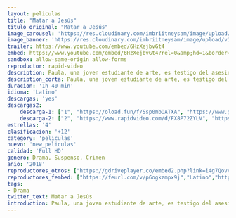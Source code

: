 ```yaml
---
layout: peliculas
title: "Matar a Jesús"
titulo_original: "Matar a Jesús"
image_carousel: 'https://res.cloudinary.com/imbriitneysam/image/upload/v1542303624/matar-poster-min.jpg'
image_banner: 'https://res.cloudinary.com/imbriitneysam/image/upload/v1542303625/matar-banner-min.jpg'
trailer: https://www.youtube.com/embed/6HzXejbvGt4
embed: https://www.youtube.com/embed/6HzXejbvGt4?rel=0&amp;hd=1&border=0&wmode=opaque&enablejsapi=1&modestbranding=1&controls=1&showinfo=1
sandbox: allow-same-origin allow-forms
reproductor: rapid-video
description: Paula, una joven estudiante de arte, es testigo del asesinato de su padre, un profesor universitario. Frustrada por la policía local, comienza a investigar el asesinato ella misma. Impulsada por la ira, la frustración y la tristeza, comete actos valientes que la ponen a ella y a su familia en peligro.
description_corta: Paula, una joven estudiante de arte, es testigo del asesinato de su padre, un profesor universitario. Frustrada por la policía local, comienza a investigar el asesinato ella misma. Impulsada por la ira, la frustración y la tristeza, comete..
duracion: '1h 40 min'
idioma: 'Latino'
descargas: 'yes'
descargas2:
    descarga-1: ["1", "https://oload.fun/f/Ssp0mbOATXA", "https://www.google.com/s2/favicons?domain=openload.co","OpenLoad","https://res.cloudinary.com/imbriitneysam/image/upload/v1541473684/mexico.png", "Latino", "Full HD"]
    descarga-2: ["2", "https://www.rapidvideo.com/d/FX8P72ZYLV", "https://www.google.com/s2/favicons?domain=www.rapidvideo.com","RapidVideo","https://res.cloudinary.com/imbriitneysam/image/upload/v1541473684/mexico.png", "Latino", "Full HD"]
estrellas: '4'
clasificacion: '+12'
category: 'peliculas'
nuevo: 'new_peliculas'
calidad: 'Full HD'
genero: Drama, Suspenso, Crimen
anio: '2018'
reproductores_otros: ["https://gdriveplayer.co/embed2.php?link=i4g7QovcVNMhuKpr72JhlAXaqDnOMhFsCITqEb6cdyM%252BzAB%252FirQmmFIADtTEce97zqU66Wnk9giOez7rNBdjZ86T9uUmFhCefs1X9c%252FmTBcorkWQuCgMTU1ohM4TddvQ7xCok5LTRTwgZkVQrJ0HXuk%252BOXRoLK2tzVr6iYIKgHFw4POEjvfAa7weiRiqpdwpW%252Fz6dwVsV9Pf%252Fbmvx4O2FBLYT5uY%252FWC4SF5wS4GOFRsVDtKHxon1GPdrB9%252F6989B%252FEmBFxgx7aRlUjrbC2rbnVCW66jnnGfIb46rjFF9GCnIHN27pDz%252BO7qv6KP%252BTza7l4qPKdRwZXx0u8kSgx4oVIuj6JRdExDxOcX5WsCEvw1A%253D%253D","Latino","https://movcloud.net/embed/kx-ZfC0_8EkR","Latino"]
reproductores_fembed: ["https://feurl.com/v/p6ogkzmpx9j","Latino","https://feurl.com/v/5d0w1cdggkgne-x","Latino"]
tags:
- Drama
twitter_text: Matar a Jesús
introduction: Paula, una joven estudiante de arte, es testigo del asesinato de su padre, un profesor universitario. Frustrada por la policía local, comienza a investigar el asesinato ella misma. Impulsada por la ira, la frustración y la tristeza, comete..
---
```



 







